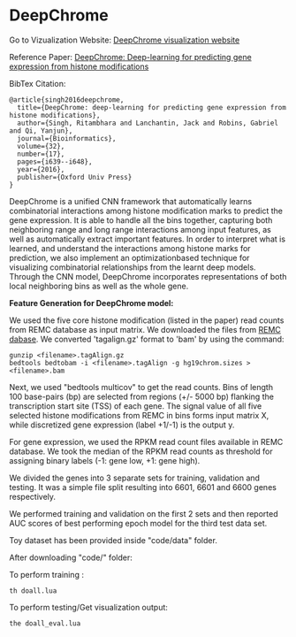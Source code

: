 # DeepChrome

Go to Vizualization Website: [DeepChrome visualization website](http://qdataw.cs.virginia.edu/)

Reference Paper: [DeepChrome: Deep-learning for predicting gene expression from histone modifications](http://bioinformatics.oxfordjournals.org/content/32/17/i639.abstract)

BibTex Citation:
```
@article{singh2016deepchrome,
  title={DeepChrome: deep-learning for predicting gene expression from histone modifications},
  author={Singh, Ritambhara and Lanchantin, Jack and Robins, Gabriel and Qi, Yanjun},
  journal={Bioinformatics},
  volume={32},
  number={17},
  pages={i639--i648},
  year={2016},
  publisher={Oxford Univ Press}
}
```

DeepChrome is a unified CNN framework that automatically learns combinatorial interactions among histone modification marks to predict the gene expression. It is able to handle all the bins together, capturing both neighboring range and long range interactions among input features, as well as automatically extract important features. In order to interpret what is learned, and understand the interactions among histone marks for prediction, we also implement an optimizationbased technique for visualizing combinatorial relationships from the
learnt deep models. Through the CNN model, DeepChrome incorporates representations of both local neighboring bins as well as the whole gene.

**Feature Generation for DeepChrome model:** 

We used the five core histone modification (listed in the paper) read counts from REMC database as input matrix. We downloaded the files from [REMC dabase](http://egg2.wustl.edu/roadmap/web_portal/processed_data.html#ChipSeq_DNaseSeq). We converted 'tagalign.gz' format to 'bam' by using the command:
```
gunzip <filename>.tagAlign.gz
bedtools bedtobam -i <filename>.tagAlign -g hg19chrom.sizes > <filename>.bam 
```
Next, we used "bedtools multicov" to get the read counts. 
Bins of length 100 base-pairs (bp) are selected from regions (+/- 5000 bp) flanking the transcription start site (TSS) of each gene. The signal value of all five selected histone modifications from REMC in bins forms input matrix X, while discretized gene expression (label +1/-1) is the output y.

For gene expression, we used the RPKM read count files available in REMC database. We took the median of the RPKM read counts as threshold for assigning binary labels (-1: gene low, +1: gene high). 

We divided the genes into 3 separate sets for training, validation and testing. It was a simple file split resulting into 6601, 6601 and 6600 genes respectively. 

We performed training and validation on the first 2 sets and then reported AUC scores of best performing epoch model for the third test data set. 

Toy dataset has been provided inside "code/data" folder.

After downloading "code/" folder:

To perform training : 
```
th doall.lua
```
To perform testing/Get visualization output: 
```
the doall_eval.lua
```
